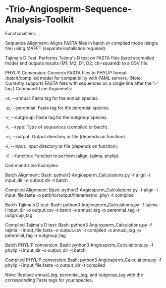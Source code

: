 # -Trio-Angiosperm-Sequence-Analysis-Toolkit
Functionalities:

Sequence Alignment: Aligns FASTA files in batch or compiled mode (single file) using MAFFT (separate installation required).

Tajima's D Test: Performs Tajima's D test on FASTA files (batch/compiled mode) and outputs results (M1, M2, D1, D2, chi-squared) to a CSV file.

PHYLIP Conversion: Converts FASTA files to PHYLIP format (batch/compiled mode) for compatibility with PAML servers. (Note: Currently supports FASTA files with sequences on a single line after the '>' tag.)
Command-Line Arguments:

-a, --annual: Fasta tag for the annual species.

-p, --perennial: Fasta tag for the perennial species.

-r, --outgroup: Fasta tag for the outgroup species.

-t, --type: Type of sequences (compiled or batch).

-o, --output: Output directory or file (depends on function).

-i, --input: Input directory or file (depends on function).

-f, --function: Function to perform (align, tajima, phylip).

Command-Line Examples:

Batch Alignment:
Bash:
python3 Angiosperm_Calculations.py -f align -i input_dir -o output_dir -t batch


Compiled Alignment:
Bash:
python3 Angiosperm_Calculations.py -f align -i input_file.fasta -o path/to/output/filename(no .phy) -t compiled

Batch Tajima's D test:
Bash:
python3 Angiosperm_Calculations.py -f tajima -i input_dir -o output.csv -t batch -a annual_tag -p perennial_tag -r outgroup_tag

Compiled Tajima's D test:
Bash:
python3 Angiosperm_Calculations.py -f tajima -i input_file.fasta -o output.csv -t compiled -a annual_tag -p perennial_tag -r outgroup_tag

Batch PHYLIP conversion:
Bash:
python3 Angiosperm_Calculations.py -f phylip -i input_dir -o output_dir -t batch

Compiled PHYLIP conversion:
Bash:
python3 Angiosperm_Calculations.py -f phylip -i input_file.fasta -o output_dir -t compiled


Note: Replace annual_tag, perennial_tag, and outgroup_tag with the corresponding Fasta tags for your species.
